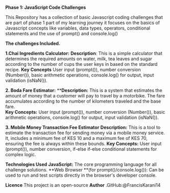**Phase 1: JavaScript Code Challenges**



This Repository has a collection of basic Javascript coding challenges that are part of phase 1 part of my learning journey
it focuses on the basics of Javascript concepts like variables, data types, operators, conditional statements and the use of prompt() and console.log()

**The challenges Included.**

**1.Chai Ingredients Calculator:**
**Description**: This is a simple calculator that determines the required amounts on water, milk, tea leaves and sugar according to the number of cups the user keys in based on the standard recipe.
**Key Concepts** User input (prompt()), number conversion (Number()), basic arithmetic operations, console.log() for output, input validation (isNaN()).

**2. Boda Fare Estimator:**
****Description:** This is  a system that estimates the amount of money that a customer will pay to travel by a motorbike. The fare accumulates according to the number of kilometers traveled and the base fare.  
**Key Concepts:** User input (prompt()), number conversion (Number()), basic arithmetic operations, console.log() for output, input validation (isNaN()).

**3. Mobile Money Transaction Fee Estimator**
**Description:** This is a tool to estimate the transaction fee for sending money via a mobile money service. It, includes a minimum fee of KES 10 and a maximum fee of KES 70, ensuring the fee is always within these bounds.
**Key Concepts:** User input (prompt()), number conversion, if-else if-else conditional statements for complex logic.

**Technologies Used**
**JavaScript:** The core programming language for all challenge solutions.
**Web Browser **(for prompt()/console.log()): Can be used to run and test scripts directly in the browser's developer console.

**Licence**
This project is an open-source 
**Author**
.GitHub:@FrancisKarani14

